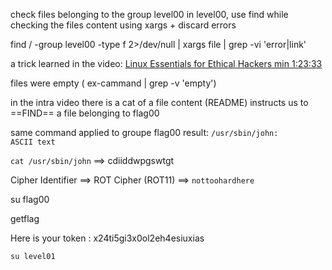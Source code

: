check files belonging to the group level00
in level00, use find while checking the files content using xargs +  discard errors

find / -group level00 -type f 2>/dev/null | xargs file | grep -vi 'error\|link'

a trick learned in the video: [Linux Essentials for Ethical Hackers min 1:23:33](https://youtu.be/1hvVcEhcbLM)

files were empty ( ex-cammand | grep -v 'empty')

in the intra video there is a cat of a file content (README) instructs us to ==FIND== a file belonging to flag00 

same command applied to groupe flag00
result: 
`/usr/sbin/john:      ASCII text`

`cat /usr/sbin/john` ==> cdiiddwpgswtgt

Cipher Identifier ==>  ROT Cipher (ROT11) ==> `nottoohardhere`

su flag00

getflag

Here is your token : x24ti5gi3x0ol2eh4esiuxias

`su level01`
